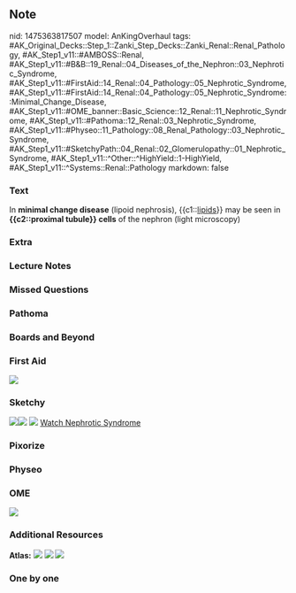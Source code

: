 ## Note
nid: 1475363817507
model: AnKingOverhaul
tags: #AK_Original_Decks::Step_1::Zanki_Step_Decks::Zanki_Renal::Renal_Pathology, #AK_Step1_v11::#AMBOSS::Renal, #AK_Step1_v11::#B&B::19_Renal::04_Diseases_of_the_Nephron::03_Nephrotic_Syndrome, #AK_Step1_v11::#FirstAid::14_Renal::04_Pathology::05_Nephrotic_Syndrome, #AK_Step1_v11::#FirstAid::14_Renal::04_Pathology::05_Nephrotic_Syndrome::Minimal_Change_Disease, #AK_Step1_v11::#OME_banner::Basic_Science::12_Renal::11_Nephrotic_Syndrome, #AK_Step1_v11::#Pathoma::12_Renal::03_Nephrotic_Syndrome, #AK_Step1_v11::#Physeo::11_Pathology::08_Renal_Pathology::03_Nephrotic_Syndrome, #AK_Step1_v11::#SketchyPath::04_Renal::02_Glomerulopathy::01_Nephrotic_Syndrome, #AK_Step1_v11::^Other::^HighYield::1-HighYield, #AK_Step1_v11::^Systems::Renal::Pathology
markdown: false

### Text
<div>
  In <b>minimal change disease</b> (lipoid nephrosis),
  {{c1::<u>lipids</u>}} may be seen in <b>{{c2::proximal tubule}}
  cells</b> of the nephron (light microscopy)
</div>

### Extra


### Lecture Notes


### Missed Questions


### Pathoma


### Boards and Beyond


### First Aid
<img src="tmpHvEE4X.png">

### Sketchy
<img src=
"Screen%20Shot%202019-11-17%20at%209.39.59%20PM.png"><img src=
"Screen%20Shot%202019-11-17%20at%209.40.19%20PM_1566160514431_1566160514431.png">
<img src="Screen%20Shot%202019-12-28%20at%206.29.09%20PM.JPG">
<a href=
"https://dashboard.sketchy.com/study/medical/courses/medical-pathophysiology/units/medical-pathophysiology-renal/videos/medical-pathophysiology-renal-glomerulopathy-nephrotic-syndrome?utm_source=anki&utm_medium=partnership&utm_campaign=february_update&utm_content=medical">
Watch Nephrotic Syndrome</a>

### Pixorize


### Physeo


### OME
<div class="ome-widget">
  <a href=
  "https://onlinemeded.org/spa/renal/nephrotic-syndrome/acquire?ref=anki">
  <img src="_OME_AnkiFlashcards_Lesson_4.png"></a>
</div>

### Additional Resources
<b>Atlas:</b> <img src="tmpMqnGkq.png"> <img src="tmp5hFACX.png">
<img src="Screen%20Shot%202019-09-12%20at%208.58.57%20PM.png">

### One by one

